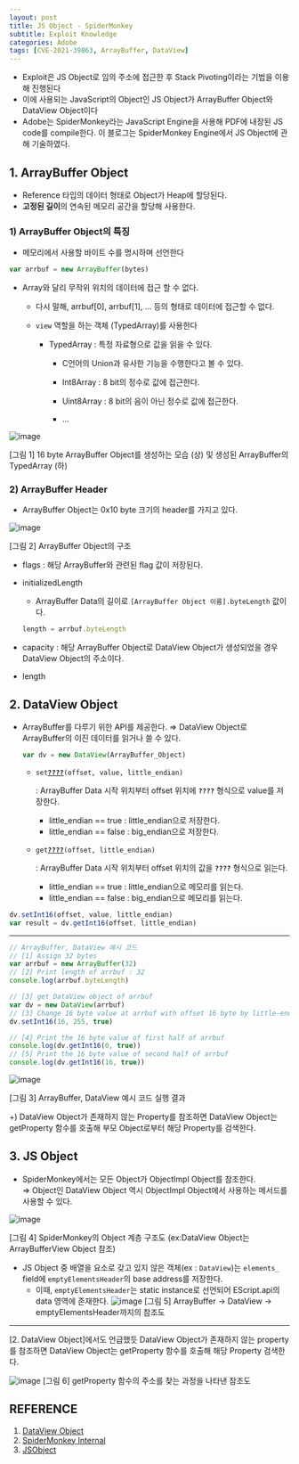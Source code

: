 ```yaml
---
layout: post
title: JS Object - SpiderMonkey
subtitle: Exploit Knowledge
categories: Adobe
tags: [CVE-2021-39863, ArrayBuffer, DataView]
---
```


- Exploit은 JS Object로 임의 주소에 접근한 후 Stack Pivoting이라는 기법을 이용해 진행된다
- 이에 사용되는 JavaScript의 Object인 JS Object가 ArrayBuffer Object와 DataView Object이다
- Adobe는 SpiderMonkey라는 JavaScript Engine을 사용해 PDF에 내장된 JS code를 compile한다. 이 블로그는 SpiderMonkey Engine에서 JS Object에 관해 기술하였다.

## 1. ArrayBuffer Object

- Reference 타입의 데이터 형태로 Object가 Heap에 할당된다.
- **고정된 길이**의 연속된 메모리 공간을 할당해 사용한다.

### 1) ArrayBuffer Object의 특징

- 메모리에서 사용할 바이트 수를 명시하며 선언한다
 ```js
 var arrbuf = new ArrayBuffer(bytes)
 ```

- Array와 달리 무작위 위치의 데이터에 접근 할 수 없다.

  - 다시 말해, arrbuf[0], arrbuf[1], ... 등의 형태로 데이터에 접근할 수 없다.
  
  - ```view``` 역할을 하는 객체 (TypedArray)를 사용한다

     - TypedArray : 특정 자료형으로 값을 읽을 수 있다.
       
       - C언어의 Union과 유사한 기능을 수행한다고 볼 수 있다.
       
       - Int8Array : 8 bit의 정수로 값에 접근한다.
       
       - Uint8Array : 8 bit의 음이 아닌 정수로 값에 접근한다.
       
       - ...     
    
![image](https://github.com/user-attachments/assets/e28b4f63-9b9d-45f9-9531-5d5a198f7560)

[그림 1] 16 byte ArrayBuffer Object를 생성하는 모습 (상) 및 생성된 ArrayBuffer의 TypedArray (하)
                    
### 2) ArrayBuffer Header
- ArrayBuffer Object는 0x10 byte 크기의 header를 가지고 있다.

![image](https://github.com/user-attachments/assets/68f556a1-3268-445f-86cb-5442be44db04)

[그림 2] ArrayBuffer Object의 구조

- flags : 해당 ArrayBuffer와 관련된 flag 값이 저장된다.

- initializedLength
    - ArrayBuffer Data의 길이로 ```[ArrayBuffer Object 이름].byteLength``` 값이다.
    ```js
    length = arrbuf.byteLength
    ```
    
- capacity : 해당 ArrayBuffer Object로 DataView Object가 생성되었을 경우 DataView Object의 주소이다.

- length

## 2. DataView Object

- ArrayBuffer를 다루기 위한 API를 제공한다.
    ⇒ DataView Object로 ArrayBuffer의 이진 데이터를 읽거나 쓸 수 있다.
  ```js
  var dv = new DataView(ArrayBuffer_Object)
  ```
    
    - `set`**<U>`????`</U>**`(offset, value, little_endian)`
        
        : ArrayBuffer Data 시작 위치부터 offset 위치에 **`????`** 형식으로 value를 저장한다.
        
        - little_endian == true : little_endian으로 저장한다.
        - little_endian == false : big_endian으로 저장한다.
    
    - `get`**<U>`????`</U>**`(offset, little_endian)`

       : ArrayBuffer Data 시작 위치부터 offset 위치의 값을 **`????`** 형식으로 읽는다.
        
       - little_endian == true : little_endian으로 메모리를 읽는다.
       - little_endian == false : big_endian으로 메모리를 읽는다.
    
 ```js
 dv.setInt16(offset, value, little_endian)
 var result = dv.getInt16(offset, little_endian)
 ```

---

```js
// ArrayBuffer, DataView 예시 코드
// [1] Assign 32 bytes
var arrbuf = new ArrayBuffer(32)
// [2] Print length of arrbuf : 32
console.log(arrbuf.byteLength)

// [3] get DataView object of arrbuf
var dv = new DataView(arrbuf)
// [3] Change 16 byte value at arrbuf with offset 16 byte by little-endian
dv.setInt16(16, 255, true)

// [4] Print the 16 byte value of first half of arrbuf
console.log(dv.getInt16(0, true))
// [5] Print the 16 byte value of second half of arrbuf
console.log(dv.getInt16(16, true))
```
![image](https://github.com/user-attachments/assets/a1e1f12c-60d1-4b69-bd9a-adb8189e4951)

[그림 3] ArrayBuffer, DataView 예시 코드 실행 결과

+) DataView Object가 존재하지 않는 Property를 참조하면 DataView Object는 getProperty 함수를 호출해 부모 Object로부터 해당 Property를 검색한다.

## 3. JS Object

- SpiderMonkey에서는 모든 Object가 ObjectImpl Object를 참조한다.   
    ⇒ Object인 DataView Object 역시 ObjectImpl Object에서 사용하는 메서드를 사용할 수 있다.

![image](https://github.com/user-attachments/assets/b2cdfa84-4e8b-4d49-b8f2-6dcf228595c9)

[그림 4] SpiderMonkey의 Object 계층 구조도 (ex:DataView Object는 ArrayBufferView Object 참조)
        
- JS Object 중 배열을 요소로 갖고 있지 않은 객체(ex : `DataView`)는 `elements_` field에 `emptyElementsHeader`의 base address를 저장한다.
    - 이때, `emptyElementsHeader`는 static instance로 선언되어 EScript.api의 data 영역에 존재한다.
    ![image](https://github.com/user-attachments/assets/c16a8267-8f03-4d53-8aa7-314f9bcf0cd7)
    [그림 5] ArrayBuffer → DataView → emptyElementsHeader까지의 참조도

---

[2. DataView Object]에서도 언급했듯 DataView Object가 존재하지 않는 property를 참조하면 DataView Object는 getProperty 함수를 호출해 해당 Property 검색한다.

![image](https://github.com/user-attachments/assets/24ca4733-a21b-4556-8070-7c96f9707bce)
[그림 6] getProperty 함수의 주소를 찾는 과정을 나타낸 참조도

## REFERENCE
1. [DataView Object](https://developer.mozilla.org/ko/docs/Web/JavaScript/Reference/Global_Objects/DataView/DataView)
2. [SpiderMonkey Internal](https://github.com/ricardoquesada/Spidermonkey/tree/master/js/src/vm)
3. [JSObject](https://www.sidechannel.blog/en/attacking-js-engines/)
